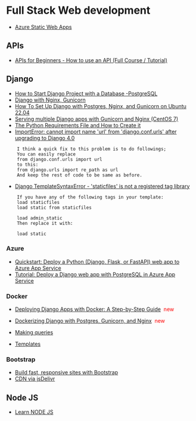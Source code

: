 # Full Stack Web development

- [Azure Static Web Apps](https://github.com/GeekTrainer/aswa-workshop)

## APIs

- [APIs for Beginners - How to use an API (Full Course / Tutorial)](https://www.youtube.com/watch?v=GZvSYJDk-us)

## Django

- [How to Start Django Project with a Database -PostgreSQL](https://stackpython.medium.com/how-to-start-django-project-with-a-database-postgresql-aaa1d74659d8)
- [Django with Nginx, Gunicorn](https://medium.com/analytics-vidhya/dajngo-with-nginx-gunicorn-aaf8431dc9e0)
- [How To Set Up Django with Postgres, Nginx, and Gunicorn on Ubuntu 22.04](https://www.digitalocean.com/community/tutorials/how-to-set-up-django-with-postgres-nginx-and-gunicorn-on-ubuntu-22-04)
- [Serving multiple Django apps with Gunicorn and Nginx (CentOS 7)](https://caterinadmitrieva.medium.com/serving-multiple-django-apps-on-second-level-domains-with-gunicorn-and-nginx-a4a14804174c)
- [The Python Requirements File and How to Create it](https://learnpython.com/blog/python-requirements-file/)
- [ImportError: cannot import name 'url' from 'django.conf.urls' after upgrading to Django 4.0](https://stackoverflow.com/questions/70319606/importerror-cannot-import-name-url-from-django-conf-urls-after-upgrading-to)

```shell
    I think a quick fix to this problem is to do followings;
    You can easily replace
    from django.conf.urls import url
    to this:
    from django.urls import re_path as url
    And keep the rest of code to be same as before.
```

- [Django TemplateSyntaxError - 'staticfiles' is not a registered tag library](https://stackoverflow.com/questions/55929472/django-templatesyntaxerror-staticfiles-is-not-a-registered-tag-library)

```shell
    If you have any of the following tags in your template:
    load staticfiles 
    load static from staticfiles 
    
    load admin_static
    Then replace it with:

    load static
```


### Azure

- [Quickstart: Deploy a Python (Django, Flask, or FastAPI) web app to Azure App Service](https://learn.microsoft.com/en-us/azure/app-service/quickstart-python?tabs=django%2Cmac-linux%2Cvscode-aztools%2Cvscode-deploy%2Cdeploy-instructions-azportal%2Cterminal-bash%2Cdeploy-instructions-zip-azcli)
- [Tutorial: Deploy a Django web app with PostgreSQL in Azure App Service](https://docs.microsoft.com/en-us/azure/app-service/tutorial-python-postgresql-app)

### Docker

- [Deploying Django Apps with Docker: A Step-by-Step Guide](https://betterstack.com/community/guides/scaling-python/dockerize-django/) <span style="color:red">&nbsp;new</span>
- [Dockerizing Django with Postgres, Gunicorn, and Nginx](https://testdriven.io/blog/dockerizing-django-with-postgres-gunicorn-and-nginx/) <span style="color:red">&nbsp;new</span>


- [Making queries](https://docs.djangoproject.com/en/5.1/topics/db/queries/)
- [Templates](https://docs.djangoproject.com/en/5.1/ref/templates/)

### Bootstrap

- [Build fast, responsive sites with Bootstrap](https://getbootstrap.com/)
- [CDN via jsDelivr](https://getbootstrap.com/docs/5.1/getting-started/download/#cdn-via-jsdelivr)

## Node JS

- [Learn NODE JS](https://www.tutorialspoint.com/nodejs/index.htm)
